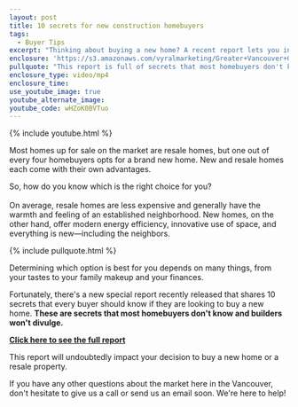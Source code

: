 ```yaml
---
layout: post
title: 10 secrets for new construction homebuyers
tags:
  - Buyer Tips
excerpt: "Thinking about buying a new home? A recent report lets you in on 10 secrets that builders won't tell you that will help you decide which home to buy."
enclosure: 'https://s3.amazonaws.com/vyralmarketing/Greater+Vancouver+Group/Greater+Vancouver+Group-10+secrets+for+new+construction+homebuyers.mp4'
pullquote: "This report is full of secrets that most homebuyers don't know and builders won't divulge."
enclosure_type: video/mp4
enclosure_time:
use_youtube_image: true
youtube_alternate_image:
youtube_code: wHZoK0BVTuo
---
```



{% include youtube.html %}

Most homes up for sale on the market are resale homes, but one out of every four homebuyers opts for a brand new home. New and resale homes each come with their own advantages.

So, how do you know which is the right choice for you?&nbsp;
<br>&nbsp;
<br>On average, resale homes are less expensive and generally have the warmth and feeling of an established neighborhood. New homes, on the other hand, offer modern energy efficiency, innovative use of space, and everything is new—including the neighbors.

{% include pullquote.html %}

Determining which option is best for you depends on many things, from your tastes to your family makeup and your finances.

Fortunately, there's a new special report recently released that shares 10 secrets that every buyer should know if they are looking to buy a new home. **These are secrets that most homebuyers don't know and builders won't divulge.**

[**Click here to see the full report**](http://www.greatervancouvergroup.com/info/new-homes-vs-resale)

This report will undoubtedly impact your decision to buy a new home or a resale property.&nbsp;

If you have any other questions about the market here in the Vancouver, don't hesitate to give us a call or send us an email soon. We're here to help!
